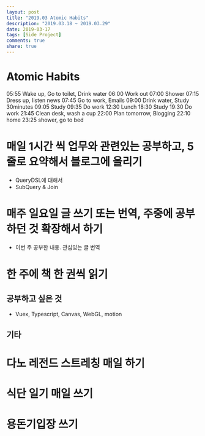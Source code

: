 ```yaml
---
layout: post
title: "2019.03 Atomic Habits"
description: "2019.03.18 ~ 2019.03.29"
date: 2019-03-17
tags: [Side Project]
comments: true
share: true
---
```


# Atomic Habits

05:55 Wake up, Go to toilet, Drink water
06:00 Work out
07:00 Shower
07:15 Dress up, listen news
07:45 Go to work, Emails
09:00 Drink water, Study 30minutes
09:05 Study
09:35 Do work
12:30 Lunch
18:30 Study
19:30 Do work
21:45 Clean desk, wash a cup
22:00 Plan tomorrow, Blogging
22:10 home
23:25 shower, go to bed

# 매일 1시간 씩 업무와 관련있는 공부하고, 5줄로 요약해서 블로그에 올리기
- QueryDSL에 대해서
- SubQuery & Join

# 매주 일요일 글 쓰기 또는 번역, 주중에 공부하던 것 확장해서 하기
- 이번 주 공부한 내용. 관심있는 글 번역

# 한 주에 책 한 권씩 읽기

## 공부하고 싶은 것
- Vuex, Typescript, Canvas, WebGL, motion

## 기타

# 다노 레전드 스트레칭 매일 하기
# 식단 일기 매일 쓰기
# 용돈기입장 쓰기
